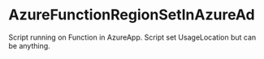 # AzureFunctionRegionSetInAzureAd
Script running on Function in AzureApp. Script set UsageLocation but can be anything.
